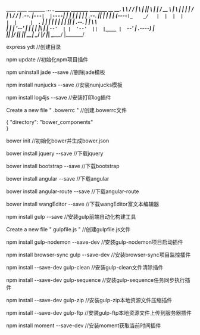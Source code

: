 ____    ____  _______  .___________..__   __.   ______    _______   _______        __       _______.
\   \  /   / |       \ |           ||  \ |  |  /  __  \  |       \ |   ____|      |  |     /       |
 \   \/   /  |  .--.  |`---|  |----`|   \|  | |  |  |  | |  .--.  ||  |__         |  |    |   (----`
  \_    _/   |  |  |  |    |  |     |  . `  | |  |  |  | |  |  |  ||   __|  .--.  |  |     \   \    
    |  |     |  '--'  |    |  |     |  |\   | |  `--'  | |  '--'  ||  |____ |  `--'  | .----)   |   
    |__|     |_______/     |__|     |__| \__|  \______/  |_______/ |_______| \______/  |_______/    
                                                                                                    

express ydt                                 //创建目录

npm update                                  //初始化npm项目插件       

npm uninstall jade --save                   //删除jade模板      

npm install nunjucks --save                 //安装nunjucks模板          

npm install log4js --save                   //安装打印log插件              

Create a new file " .bowerrc "              //创建.bowerrc文件

{
    "directory": "bower_components"         
}

bower init                                  //初始化bower并生成bower.json        

bower install jquery --save                 //下载jquery

bower install bootstrap --save              //下载bootstrap

bower install angular --save                //下载angular

bower install angular-route --save          //下载angular-route

bower install wangEditor --save            //下载wangEditor富文本编辑器

npm install gulp --save                     //安装gulp前端自动化构建工具

Create a new file " gulpfile.js "           //创建gulpfile.js文件

npm install gulp-nodemon --save-dev         //安装gulp-nodemon项目启动插件

npm install browser-sync gulp --save-dev    //安装browser-sync项目监控插件

npm install --save-dev gulp-clean           //安装gulp-clean文件清除插件

npm install --save-dev gulp-sequence        //安装gulp-sequence任务同步执行插件

npm install --save-dev gulp-zip             //安装gulp-zip本地资源文件压缩插件

npm install --save-dev gulp-ftp             //安装gulp-ftp本地资源文件上传到服务器插件

npm install moment --save-dev               //安装moment获取当前时间插件